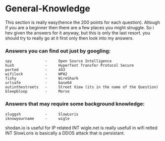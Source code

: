 # General-Knowledge

This section is really easy(hence the 200 points for each question). Altough if you are a beginner then there are a few places you might struggle. So i hev given the answers for it anyway, but this is only the last resort. you should try to really go at it first only then look into my answers.

### Answers you can find out just by googling:

```
spy               -     Open Source Intelligence
hush              -     HyperText Transfer Protocol Secure
ported            -     443
wifilock          -     WPA2
fishy             -     WireShark
urlsafe           -     base64
outinthestreets   -     Street View (its in the name of the Question)
bleepbloop        -     Morse
```

### Answers that may require some background knowledge:

```
sluggsh           -     SlowLoris
iknowyourname     -     wigle
```

shodan.io is useful for IP related INT
wigle.net is really usefull in wifi relted INT
SlowLoris is basically a DDOS attack that is persistant.
